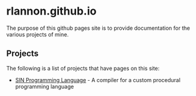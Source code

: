 # rlannon.github.io

The purpose of this github pages site is to provide documentation for the various projects of mine.

## Projects

The following is a list of projects that have pages on this site:

* [SIN Programming Language](rlannon.github.io/SIN) - A compiler for a custom procedural programming language

